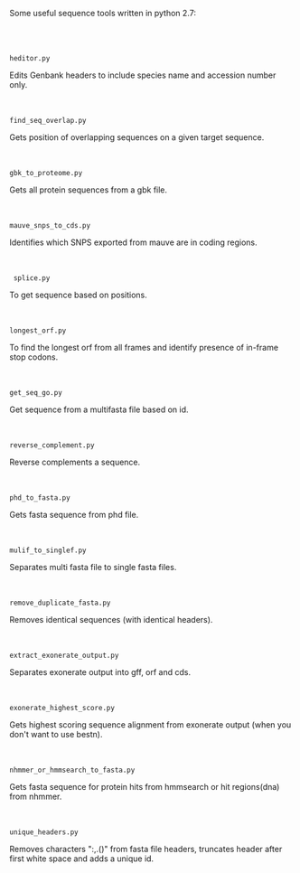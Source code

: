 Some useful sequence tools written in python 2.7:<br /> <br /> <br /> <br /> 

	heditor.py

Edits Genbank headers to include species name and accession number only.<br /> <br /> <br />

	find_seq_overlap.py

Gets position of overlapping sequences on a given target sequence.<br /> <br /> <br />

	gbk_to_proteome.py
Gets all protein sequences from a gbk file.  <br /> <br /> <br /> 

	mauve_snps_to_cds.py
Identifies which SNPS exported from mauve are in coding regions. <br /> <br /> <br /> 
															
	 splice.py
To get sequence based on positions. <br /> <br /> <br /> 

	longest_orf.py
To find the longest orf from all frames and identify presence of in-frame stop codons. <br /> <br /> <br />

	get_seq_go.py
Get sequence from a multifasta file based on id. <br /> <br /> <br /> 

	reverse_complement.py
Reverse complements a sequence. <br /> <br /> <br /> 

	phd_to_fasta.py
Gets fasta sequence from phd file. <br /> <br /> <br /> 

	mulif_to_singlef.py
Separates multi fasta file to single fasta files. <br /> <br /> <br />

	remove_duplicate_fasta.py
Removes identical sequences (with identical headers). <br /> <br /> <br /> 

	extract_exonerate_output.py
Separates exonerate output into gff, orf and cds. <br /> <br /> <br /> 

	exonerate_highest_score.py
Gets highest scoring sequence alignment from exonerate output (when you don't want to use bestn). <br /> <br /> <br />

	nhmmer_or_hmmsearch_to_fasta.py
Gets fasta sequence for protein hits from hmmsearch or hit regions(dna) from nhmmer.  <br /> <br /> <br />

	unique_headers.py	
Removes characters ":,.()" from fasta file headers, truncates header after first white space and adds a unique id.
